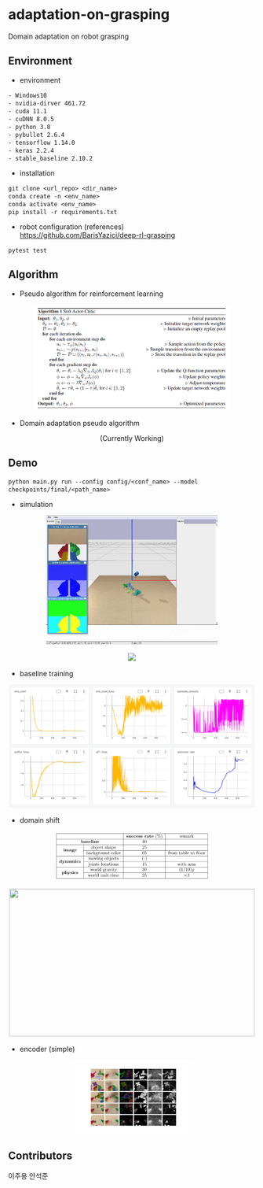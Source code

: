 # adaptation-on-grasping
Domain adaptation on robot grasping 


## Environment
- environment
```
- Windows10
- nvidia-dirver 461.72
- cuda 11.1
- cuDNN 8.0.5
- python 3.8
- pybullet 2.6.4
- tensorflow 1.14.0
- keras 2.2.4
- stable_baseline 2.10.2
```
- installation 
```
git clone <url_repo> <dir_name>
conda create -n <env_name> 
conda activate <env_name> 
pip install -r requirements.txt
```

- robot configuration (references)       
https://github.com/BarisYazici/deep-rl-grasping     

```
pytest test
```

## Algorithm
- Pseudo algorithm for reinforcement learning
<p align="center">
<img src="demo/sac_pseudo.png" width="400px" height="215px">
</p>

- Domain adaptation pseudo algorithm
<p align="center">
(Currently Working)
</p>

## Demo 
```
python main.py run --config config/<conf_name> --model checkpoints/final/<path_name>
```

- simulation
<p align="center">
<img src="demo/gripper_demo.gif" width="350px">
</p>  
<p align="center">
<img src="demo/arm_demo.gif" width="350px">
</p>  

- baseline training
<p align="center">
<img src="demo/gripper_learning_curve.PNG" width="500px" height="250px">
</p>  

- domain shift
<p align="center">
<img src="demo/domain_shift.PNG" width="320px" height="100px">
</p>  
<p align="center">
<img src="demo/domain_shift.gif" width="500px" height="300px">
</p>  

- encoder (simple)
<p align="center">
<img src="demo/encoder(simple)_recon.PNG" width="250px" height="150px">
</p>  



## Contributors
이주용 안석준